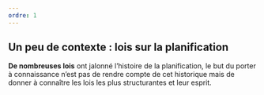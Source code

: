 ```yaml
---
ordre: 1
---
```


## Un peu de contexte : lois sur la planification

**De nombreuses lois** ont jalonné l’histoire de la planification, le but du porter à connaissance n’est pas de rendre compte de cet historique mais de donner à connaître les lois les plus structurantes et leur esprit.
